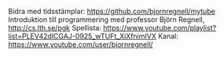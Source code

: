 Bidra med tidsstämplar: https://github.com/bjornregnell/mytube
Introduktion till programmering med professor Björn Regnell, http://cs.lth.se/pgk
Spellista: https://www.youtube.com/playlist?list=PLEV42dlCGAJ-0925_wTUFt_XiXfnimIVX
Kanal: https://www.youtube.com/user/bjornregnell/
